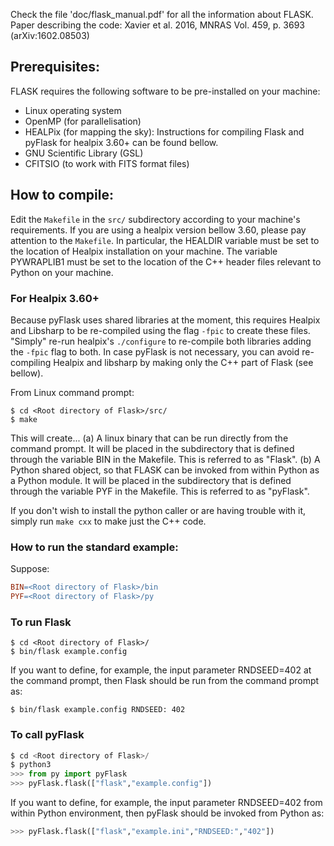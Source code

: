 Check the file 'doc/flask_manual.pdf' for all the information about FLASK.
Paper describing the code: Xavier et al. 2016, MNRAS Vol. 459, p. 3693 (arXiv:1602.08503)

## Prerequisites:

FLASK requires the following software to be pre-installed on your machine:
- Linux operating system
- OpenMP (for parallelisation)
- HEALPix (for mapping the sky): Instructions for compiling Flask and pyFlask for healpix 3.60+ can be found bellow.
- GNU Scientific Library (GSL)
- CFITSIO (to work with FITS format files)

## How to compile:

Edit the `Makefile` in the `src/` subdirectory according to your machine's requirements. If you are using a healpix version bellow 3.60, please pay attention to the `Makefile`.
In particular, the HEALDIR variable must be set to the location of Healpix installation on your machine.
The variable PYWRAPLIB1 must be set to the location of the C++ header files relevant to Python on your machine.

### For Healpix 3.60+
Because pyFlask uses shared libraries at the moment, this requires Healpix and Libsharp to be re-compiled using the flag `-fpic` to create these files.
"Simply" re-run healpix's `./configure` to re-compile both libraries adding the `-fpic` flag to both. In case pyFlask is not necessary, you can avoid re-compiling Healpix and libsharp by making only the C++ part of Flask (see bellow).


From Linux command prompt:
```shell
$ cd <Root directory of Flask>/src/
$ make
```
This will create...
(a)
A linux binary that can be run directly from the command prompt. 
It will be placed in the subdirectory that is defined through the variable BIN in the Makefile.
This is referred to as "Flask".
(b) 
A Python shared object, so that FLASK can be invoked from within Python as a Python module. 
It will be placed in the subdirectory that is defined through the variable PYF in the Makefile. 
This is referred to as "pyFlask".

If you don't wish to install the python caller or are having trouble with it, simply run `make cxx` to make just the C++ code.

### How to run the standard example:

Suppose:
```makefile
BIN=<Root directory of Flask>/bin
PYF=<Root directory of Flask>/py
```
### To run Flask
```shell
$ cd <Root directory of Flask>/
$ bin/flask example.config
```
If you want to define, for example, the input parameter RNDSEED=402 at the command prompt, then Flask should be run from the command prompt as:
```shell
$ bin/flask example.config RNDSEED: 402
```
### To call pyFlask
```python
$ cd <Root directory of Flask>/
$ python3
>>> from py import pyFlask
>>> pyFlask.flask(["flask","example.config"])
```
If you want to define, for example, the input parameter RNDSEED=402 from within Python environment, then pyFlask should be invoked from Python as:
```python
>>> pyFlask.flask(["flask","example.ini","RNDSEED:","402"])
```
